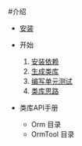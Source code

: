 #介绍

+ [安装](install/readme.md)
    
+ 开始
    1. [安装依赖](depend/README.md)
    1. [生成类库](introduce/README.md)
    2. [编写单元测试](introduce/phpunit.md)
    3. [类库思路](ORM/README.md)

+ 类库API手册
    + Orm 目录
    + OrmTool 目录
